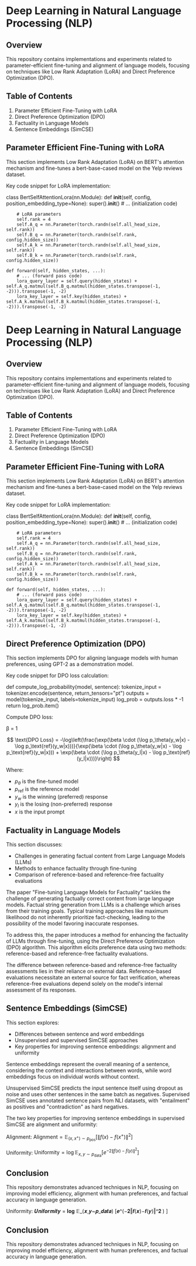 # Deep Learning in Natural Language Processing (NLP)

## Overview
This repository contains implementations and experiments related to parameter-efficient fine-tuning and alignment of language models, focusing on techniques like Low Rank Adaptation (LoRA) and Direct Preference Optimization (DPO).

## Table of Contents
1. Parameter Efficient Fine-Tuning with LoRA
2. Direct Preference Optimization (DPO)
3. Factuality in Language Models
4. Sentence Embeddings (SimCSE)

## Parameter Efficient Fine-Tuning with LoRA

This section implements Low Rank Adaptation (LoRA) on BERT's attention mechanism and fine-tunes a bert-base-cased model on the Yelp reviews dataset.

Key code snippet for LoRA implementation:

class BertSelfAttentionLora(nn.Module):
    def __init__(self, config, position_embedding_type=None):
        super().__init__()
        # ... (initialization code)
        
        # LoRA parameters
        self.rank = 4
        self.A_q = nn.Parameter(torch.randn(self.all_head_size, self.rank))
        self.B_q = nn.Parameter(torch.randn(self.rank, config.hidden_size))
        self.A_k = nn.Parameter(torch.randn(self.all_head_size, self.rank))
        self.B_k = nn.Parameter(torch.randn(self.rank, config.hidden_size))

    def forward(self, hidden_states, ...):
        # ... (forward pass code)
        lora_query_layer = self.query(hidden_states) + self.A_q.matmul(self.B_q.matmul(hidden_states.transpose(-1, -2))).transpose(-1, -2)
        lora_key_layer = self.key(hidden_states) + self.A_k.matmul(self.B_k.matmul(hidden_states.transpose(-1, -2))).transpose(-1, -2)

# Deep Learning in Natural Language Processing (NLP)

## Overview
This repository contains implementations and experiments related to parameter-efficient fine-tuning and alignment of language models, focusing on techniques like Low Rank Adaptation (LoRA) and Direct Preference Optimization (DPO).

## Table of Contents
1. Parameter Efficient Fine-Tuning with LoRA
2. Direct Preference Optimization (DPO)
3. Factuality in Language Models
4. Sentence Embeddings (SimCSE)

## Parameter Efficient Fine-Tuning with LoRA

This section implements Low Rank Adaptation (LoRA) on BERT's attention mechanism and fine-tunes a bert-base-cased model on the Yelp reviews dataset.

Key code snippet for LoRA implementation:

class BertSelfAttentionLora(nn.Module):
    def __init__(self, config, position_embedding_type=None):
        super().__init__()
        # ... (initialization code)
        
        # LoRA parameters
        self.rank = 4
        self.A_q = nn.Parameter(torch.randn(self.all_head_size, self.rank))
        self.B_q = nn.Parameter(torch.randn(self.rank, config.hidden_size))
        self.A_k = nn.Parameter(torch.randn(self.all_head_size, self.rank))
        self.B_k = nn.Parameter(torch.randn(self.rank, config.hidden_size))

    def forward(self, hidden_states, ...):
        # ... (forward pass code)
        lora_query_layer = self.query(hidden_states) + self.A_q.matmul(self.B_q.matmul(hidden_states.transpose(-1, -2))).transpose(-1, -2)
        lora_key_layer = self.key(hidden_states) + self.A_k.matmul(self.B_k.matmul(hidden_states.transpose(-1, -2))).transpose(-1, -2)

## Direct Preference Optimization (DPO)

This section implements DPO for aligning language models with human preferences, using GPT-2 as a demonstration model.

Key code snippet for DPO loss calculation:

def compute_log_probability(model, sentence):
    tokenize_input = tokenizer.encode(sentence, return_tensors="pt")
    outputs = model(tokenize_input, labels=tokenize_input)
    log_prob = outputs.loss * -1
    return log_prob.item()

Compute DPO loss:

β = 1

$$ \text{DPO Loss} = -\log\left(\frac{\exp(\beta \cdot (\log p_\theta(y_w|x) - \log p_\text{ref}(y_w|x)))}{\exp(\beta \cdot (\log p_\theta(y_w|x) - \log p_\text{ref}(y_w|x))) + \exp(\beta \cdot (\log p_\theta(y_l|x) - \log p_\text{ref}(y_l|x)))}\right) $$

Where:
- $p_\theta$ is the fine-tuned model
- $p_\text{ref}$ is the reference model
- $y_w$ is the winning (preferred) response
- $y_l$ is the losing (non-preferred) response
- $x$ is the input prompt

## Factuality in Language Models

This section discusses:
- Challenges in generating factual content from Large Language Models (LLMs)
- Methods to enhance factuality through fine-tuning
- Comparison of reference-based and reference-free factuality evaluations

The paper "Fine-tuning Language Models for Factuality" tackles the challenge of generating factually correct content from large language models. Factual string generation from LLMs is a challenge which arises from their training goals. Typical training approaches like maximum likelihood do not inherently prioritize fact-checking, leading to the possibility of the model favoring inaccurate responses.

To address this, the paper introduces a method for enhancing the factuality of LLMs through fine-tuning, using the Direct Preference Optimization (DPO) algorithm. This algorithm elicits preference data using two methods: reference-based and reference-free factuality evaluations.

The difference between reference-based and reference-free factuality assessments lies in their reliance on external data. Reference-based evaluations necessitate an external source for fact verification, whereas reference-free evaluations depend solely on the model's internal assessment of its responses.

## Sentence Embeddings (SimCSE)

This section explores:
- Differences between sentence and word embeddings
- Unsupervised and supervised SimCSE approaches
- Key properties for improving sentence embeddings: alignment and uniformity

Sentence embeddings represent the overall meaning of a sentence, considering the context and interactions between words, while word embeddings focus on individual words without context.

Unsupervised SimCSE predicts the input sentence itself using dropout as noise and uses other sentences in the same batch as negatives. Supervised SimCSE uses annotated sentence pairs from NLI datasets, with "entailment" as positives and "contradiction" as hard negatives.

The two key properties for improving sentence embeddings in supervised SimCSE are alignment and uniformity:

Alignment: $\text{Alignment} = \mathbb{E}_{(x,x^+) \sim p_\text{pos}} [\|f(x)-f(x^+)\|^2]$

Uniformity: $\text{Uniformity} = \log \mathbb{E}_{x,y \sim p_\text{data}} [e^{-2\|f(x)-f(y)\|^2}]$

## Conclusion

This repository demonstrates advanced techniques in NLP, focusing on improving model efficiency, alignment with human preferences, and factual accuracy in language generation.


Uniformity: 𝑼𝒏𝒊𝒇𝒐𝒓𝒎𝒊𝒕𝒚 = 𝐥𝐨𝐠 𝔼_(𝒙,𝒚~𝒑_𝒅𝒂𝒕𝒂) [𝒆^(−𝟐‖𝒇(𝒙)−𝒇(𝒚)‖^𝟐 ) ]

## Conclusion

This repository demonstrates advanced techniques in NLP, focusing on improving model efficiency, alignment with human preferences, and factual accuracy in language generation.
